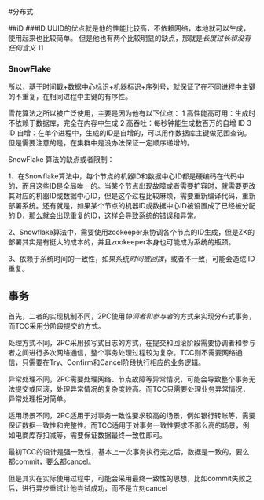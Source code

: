 #分布式

##iD
###ID
UUID的优点就是他的性能比较高，不依赖网络，本地就可以生成，使用起来也比较简单。
但是他也有两个比较明显的缺点，那就是*长度过长和没有任何含义*
 11
### SnowFlake
所以，基于时间戳+数据中心标识+机器标识+序列号，就保证了在不同进程中主键的不重复，在相同进程中主键的有序性。

雪花算法之所以被广泛使用，主要是因为他有以下优点：
1
高性能高可用：生成时不依赖于数据库，完全在内存中生成
2
高吞吐：每秒钟能生成数百万的自增 ID
3
ID 自增：在单个进程中，生成的ID是自增的，可以用作数据库主键做范围查询。但是需要注意的是，在集群中是没办法保证一定顺序递增的。

SnowFlake 算法的缺点或者限制：

1、在Snowflake算法中，每个节点的机器ID和数据中心ID都是硬编码在代码中的，而且这些ID是全局唯一的。当某个节点出现故障或者需要扩容时，就需要更改其对应的机器ID或数据中心ID，但是这个过程比较麻烦，需要重新编译代码，重新部署系统。还有就是，如果某个节点的机器ID或数据中心ID被设置成了已经被分配的ID，那么就会出现重复的ID，这样会导致系统的错误和异常。

2、Snowflake算法中，需要使用zookeeper来协调各个节点的ID生成，但是ZK的部署其实是有挺大的成本的，并且zookeeper本身也可能成为系统的瓶颈。

3、依赖于系统时间的一致性，如果系统*时间被回拨*，或者不一致，可能会造成 ID 重复。


## 事务
首先，二者的实现机制不同，2PC使用*协调者和参与者*的方式来实现分布式事务，而TCC采用分阶段提交的方式。


处理方式不同，2PC采用预写式日志的方式，在提交和回滚阶段需要协调者和参与者之间进行多次网络通信，整个事务处理过程较为复杂。TCC则不需要网络通信，只需要在Try、Confirm和Cancel阶段执行相应的业务逻辑。

异常处理不同，2PC需要处理网络、节点故障等异常情况，可能会导致整个事务无法提交或回滚，处理异常情况的复杂度较高。而TCC只需要处理业务异常情况，异常处理相对简单。

适用场景不同，2PC适用于对事务一致性要求较高的场景，例如银行转账等，需要保证数据一致性和完整性。而TCC适用于对事务一致性要求不那么高的场景，例如电商库存扣减等，需要保证数据最终一致性即可。

最初TCC的设计是强一致性，基本上一次事务执行完之后，数据是一致的，要么都commit，要么都cancel。

但是其实在实际使用过程中，可能会采用最终一致性的思想，比如commit失败之后，进行异步重试让他尝试成功，而不是立刻cancel